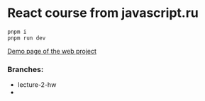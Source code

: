 # React course from javascript.ru

    pnpm i
    pnpm run dev

[Demo page of the web project](https://jsru-course-react.vercel.app/)

### Branches:

- lecture-2-hw
-
